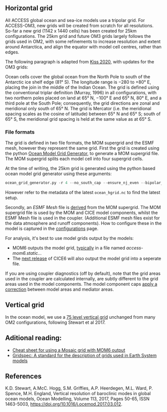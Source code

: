 ## Horizontal grid

All ACCESS global ocean and sea-ice models use a tripolar grid.
For ACCESS-OM3, new grids will be created from scratch for all resolutions. So-far a new grid  (1142 x 1440 cells) has been created for 25km configurations. 
The 25km grid and future OM3 grids largely follows the grids used in OM2, with some refinements to increase resolution and extent around Antarctica, and align the equator with model cell centres, rather than edges. 

The following paragraph is adapted from [Kiss 2020](https://gmd.copernicus.org/articles/13/401/2020/gmd-13-401-2020.pdf),
with updates for the OM3 grids:

Ocean cells cover the global ocean from the North Pole to
south of the Antarctic ice shelf edge (81&deg; S). The longitude range is −280 to +80&deg; E,
placing the join in the middle of the Indian Ocean. The grid is defined using the conventional triplar definition (Murray, 1996) 
in all configurations, with two northern poles placed on land at 65&deg; N, −100&deg; E and 65&deg; N, 80&deg; E,
and a third pole at the South Pole; consequently, the grid
directions are zonal and meridional only south of 65&deg; N. The grid is Mercator (i.e. the
meridional spacing scales as the cosine of latitude) between
65&deg; N and 65&deg; S; south of 65&deg; S, the meridional grid spacing
is held at the same value as at 65&deg; S.


### File formats

The grid is defined in two file formats, the MOM supergrid and the ESMF mesh, however they represent the same grid.
First the grid is created using the python [Ocean Model Grid Generator](https://github.com/ACCESS-NRI/ocean_model_grid_generator/), 
to generate a MOM supergrid file. The MOM supergrid splits each model cell into four supergrid cells. 

At the time of writing, the 25km grid is generated using the python based ocean model grid generator using these arguments:

```python
ocean_grid_generator.py -r 4 --no_south_cap --ensure_nj_even --bipolar_lower_lat 65 --mercator_lower_lat -75 --mercator_upper_lat 65 --match_dy so --shift_equator_to_u_point --south_ocean_lower_lat -81
```

However refer to the metadata of the latest `ocean_hgrid.nc` to find the latest setup.

Secondly, an _ESMF Mesh_ file is [derived](https://github.com/COSIMA/om3-scripts/blob/main/mesh_generation/generate_mesh.py) from the MOM supergrid. 
The MOM supergrid file is used by the MOM and CICE model components, whilst the ESMF Mesh file is used in the coupler. 
(Additional ESMF mesh files exist for the data atmosphere and runoff components). How to configure these in the model is captured in the [configurations](configurations/Configurations.md) page.

For analysis, it's best to use model grids output by the models:

- MOM6 outputs the model grid, [typically](https://github.com/ACCESS-NRI/access-om3-configs/blob/6c0942224adf8cd4644927ad357b68827e837dd9/diagnostic_profiles/diag_table_standard#L13C2-L13C24) in a file named _access-mom6.static..._
- The [next release](https://github.com/ACCESS-NRI/access-om3-configs/issues/470) of CICE6 will also output the model grid into a seperate file.

If you are using coupler diagnostics (off by default), note that the grid areas used in the coupler are calculated internally, 
are subtly different to the grid areas used in the model components. The model component caps [apply a correction](https://escomp.github.io/CMEPS/versions/master/html/introduction.html#area-corrections) between
model areas and mediator areas. 

## Vertical grid

In the ocean model, we use a [75 level vertical grid](https://github.com/COSIMA/om3-scripts/blob/main/grid_generation/generate_vertical_grid.py) unchanged from many OM2 configurations, following Stewart et al 2017.

## Aditional reading:

- [Cheat sheet for using a Mosaic grid with MOM6 output](https://gist.github.com/adcroft/c1e207024fe1189b43dddc5f1fe7dd6c#file-cheat-sheet-for-using-a-mosaic-grid-with-mom6-output-ipynb)
- [Gridspec: A standard for the description of grids used in Earth System models](https://extranet.gfdl.noaa.gov/~vb/pdf/gridstd.pdf)

## References

K.D. Stewart, A.McC. Hogg, S.M. Griffies, A.P. Heerdegen, M.L. Ward, P. Spence, M.H. England,
Vertical resolution of baroclinic modes in global ocean models,
Ocean Modelling,
Volume 113,
2017,
Pages 50-65,
ISSN 1463-5003,
https://doi.org/10.1016/j.ocemod.2017.03.012.